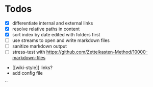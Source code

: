 # Todos

- [x] differentiate internal and external links
- [x] resolve relative paths in content
- [x] sort index by date edited with folders first
- [ ] use streams to open and write markdown files
- [ ] sanitize markdown output
- [ ] stress-test with
      https://github.com/Zettelkasten-Method/10000-markdown-files
- [[wiki-style]] links?
- add config file

``
